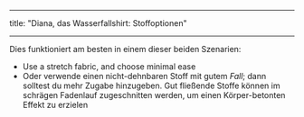 - - -
title: "Diana, das Wasserfallshirt: Stoffoptionen"
- - -

Dies funktioniert am besten in einem dieser beiden Szenarien:

- Use a stretch fabric, and choose minimal ease
- Oder verwende einen nicht-dehnbaren Stoff mit gutem _Fall_; dann solltest du mehr Zugabe hinzugeben. Gut fließende Stoffe können im schrägen Fadenlauf zugeschnitten werden, um einen Körper-betonten Effekt zu erzielen
